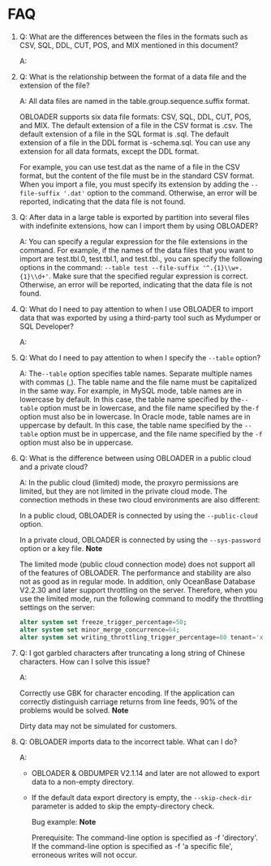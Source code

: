 FAQ 
========================



1. Q: What are the differences between the files in the formats such as CSV, SQL, DDL, CUT, POS, and MIX mentioned in this document? 

   A:
   






2. Q: What is the relationship between the format of a data file and the extension of the file?

   A: All data files are named in the table.group.sequence.suffix format. 

   OBLOADER supports six data file formats: CSV, SQL, DDL, CUT, POS, and MIX. The default extension of a file in the CSV format is .csv. The default extension of a file in the SQL format is .sql. The default extension of a file in the DDL format is -schema.sql. You can use any extension for all data formats, except the DDL format. 

   For example, you can use test.dat as the name of a file in the CSV format, but the content of the file must be in the standard CSV format. When you import a file, you must specify its extension by adding the `--file-suffix '.dat'` option to the command. Otherwise, an error will be reported, indicating that the data file is not found.
   




<!-- -->

3. Q: After data in a large table is exported by partition into several files with indefinite extensions, how can I import them by using OBLOADER? 

   A: You can specify a regular expression for the file extensions in the command. For example, if the names of the data files that you want to import are test.tbl.0, test.tbl.1, and test.tbl., you can specify the following options in the command: `--table test --file-suffix '^.{1}\\w+.{1}\\d+'`. Make sure that the specified regular expression is correct. Otherwise, an error will be reported, indicating that the data file is not found.
   




<!-- -->

4. Q: What do I need to pay attention to when I use OBLOADER to import data that was exported by using a third-party tool such as Mydumper or SQL Developer? 

   A:
   






5. Q: What do I need to pay attention to when I specify the `--table` option? 

   A: The`--table` option specifies table names. Separate multiple names with commas (,). The table name and the file name must be capitalized in the same way. For example, in MySQL mode, table names are in lowercase by default. In this case, the table name specified by the`--table` option must be in lowercase, and the file name specified by the`-f` option must also be in lowercase. In Oracle mode, table names are in uppercase by default. In this case, the table name specified by the `--table` option must be in uppercase, and the file name specified by the `-f` option must also be in uppercase.
   

6. Q: What is the difference between using OBLOADER in a public cloud and a private cloud? 

   A: In the public cloud (limited) mode, the proxyro permissions are limited, but they are not limited in the private cloud mode. The connection methods in these two cloud environments are also different:

   In a public cloud, OBLOADER is connected by using the `--public-cloud` option. 

   In a private cloud, OBLOADER is connected by using the `--sys-password` option or a key file. 
   **Note**

   

   The limited mode (public cloud connection mode) does not support all of the features of OBLOADER. The performance and stability are also not as good as in regular mode. In addition, only OceanBase Database V2.2.30 and later support throttling on the server. Therefore, when you use the limited mode, run the following command to modify the throttling settings on the server:

   ```sql
   alter system set freeze_trigger_percentage=50;
   alter system set minor_merge_concurrence=64;
   alter system set writing_throttling_trigger_percentage=80 tenant='xxx';
   ```

   
   

7. Q: I got garbled characters after truncating a long string of Chinese characters. How can I solve this issue? 

   A:

   Correctly use GBK for character encoding.
   If the application can correctly distinguish carriage returns from line feeds, 90% of the problems would be solved. 
   **Note**

   

   Dirty data may not be simulated for customers.
   

8. Q: OBLOADER imports data to the incorrect table. What can I do? 

   A:
   * OBLOADER \& OBDUMPER V2.1.14 and later are not allowed to export data to a non-empty directory.

     
   
   * If the default data export directory is empty, the `--skip-check-dir` parameter is added to skip the empty-directory check. 

     Bug example:
     **Note**

     

     Prerequisite: The command-line option is specified as -f 'directory'. If the command-line option is specified as -f 'a specific file', erroneous writes will not occur.
     
   

   

   




